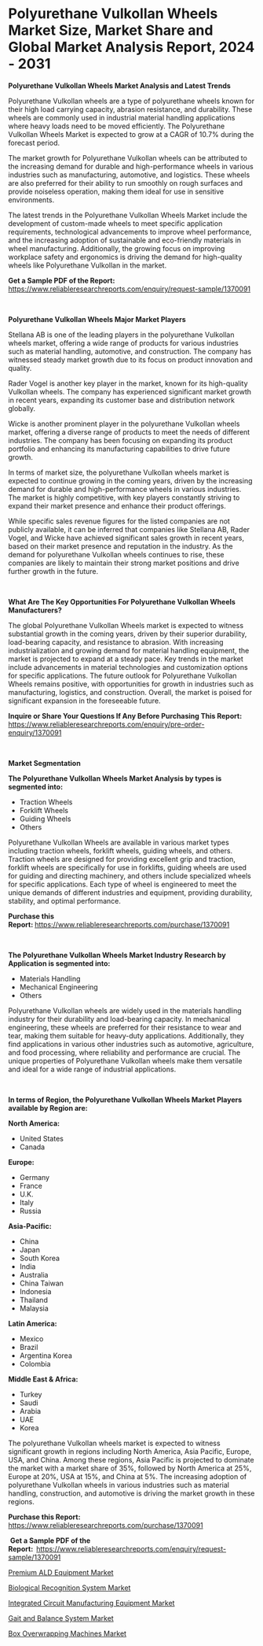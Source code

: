 <p><h1>Polyurethane Vulkollan Wheels Market Size, Market Share and Global Market Analysis Report, 2024 - 2031</h1></p><p><strong>Polyurethane Vulkollan Wheels Market Analysis and Latest Trends</strong></p>
<p><p>Polyurethane Vulkollan wheels are a type of polyurethane wheels known for their high load carrying capacity, abrasion resistance, and durability. These wheels are commonly used in industrial material handling applications where heavy loads need to be moved efficiently. The Polyurethane Vulkollan Wheels Market is expected to grow at a CAGR of 10.7% during the forecast period.</p><p>The market growth for Polyurethane Vulkollan wheels can be attributed to the increasing demand for durable and high-performance wheels in various industries such as manufacturing, automotive, and logistics. These wheels are also preferred for their ability to run smoothly on rough surfaces and provide noiseless operation, making them ideal for use in sensitive environments.</p><p>The latest trends in the Polyurethane Vulkollan Wheels Market include the development of custom-made wheels to meet specific application requirements, technological advancements to improve wheel performance, and the increasing adoption of sustainable and eco-friendly materials in wheel manufacturing. Additionally, the growing focus on improving workplace safety and ergonomics is driving the demand for high-quality wheels like Polyurethane Vulkollan in the market.</p></p>
<p><strong>Get a Sample PDF of the Report:&nbsp;</strong> <a href="https://www.reliableresearchreports.com/enquiry/request-sample/1370091">https://www.reliableresearchreports.com/enquiry/request-sample/1370091</a></p>
<p>&nbsp;</p>
<p><strong>Polyurethane Vulkollan Wheels Major Market Players</strong></p>
<p><p>Stellana AB is one of the leading players in the polyurethane Vulkollan wheels market, offering a wide range of products for various industries such as material handling, automotive, and construction. The company has witnessed steady market growth due to its focus on product innovation and quality.</p><p>Rader Vogel is another key player in the market, known for its high-quality Vulkollan wheels. The company has experienced significant market growth in recent years, expanding its customer base and distribution network globally.</p><p>Wicke is another prominent player in the polyurethane Vulkollan wheels market, offering a diverse range of products to meet the needs of different industries. The company has been focusing on expanding its product portfolio and enhancing its manufacturing capabilities to drive future growth.</p><p>In terms of market size, the polyurethane Vulkollan wheels market is expected to continue growing in the coming years, driven by the increasing demand for durable and high-performance wheels in various industries. The market is highly competitive, with key players constantly striving to expand their market presence and enhance their product offerings.</p><p>While specific sales revenue figures for the listed companies are not publicly available, it can be inferred that companies like Stellana AB, Rader Vogel, and Wicke have achieved significant sales growth in recent years, based on their market presence and reputation in the industry. As the demand for polyurethane Vulkollan wheels continues to rise, these companies are likely to maintain their strong market positions and drive further growth in the future.</p></p>
<p>&nbsp;</p>
<p><strong>What Are The Key Opportunities For Polyurethane Vulkollan Wheels Manufacturers?</strong></p>
<p><p>The global Polyurethane Vulkollan Wheels market is expected to witness substantial growth in the coming years, driven by their superior durability, load-bearing capacity, and resistance to abrasion. With increasing industrialization and growing demand for material handling equipment, the market is projected to expand at a steady pace. Key trends in the market include advancements in material technologies and customization options for specific applications. The future outlook for Polyurethane Vulkollan Wheels remains positive, with opportunities for growth in industries such as manufacturing, logistics, and construction. Overall, the market is poised for significant expansion in the foreseeable future.</p></p>
<p><strong>Inquire or Share Your Questions If Any Before Purchasing This Report:</strong> <a href="https://www.reliableresearchreports.com/enquiry/pre-order-enquiry/1370091">https://www.reliableresearchreports.com/enquiry/pre-order-enquiry/1370091</a></p>
<p>&nbsp;</p>
<p><strong>Market Segmentation</strong></p>
<p><strong>The Polyurethane Vulkollan Wheels Market Analysis by types is segmented into:</strong></p>
<p><ul><li>Traction Wheels</li><li>Forklift Wheels</li><li>Guiding Wheels</li><li>Others</li></ul></p>
<p><p>Polyurethane Vulkollan Wheels are available in various market types including traction wheels, forklift wheels, guiding wheels, and others. Traction wheels are designed for providing excellent grip and traction, forklift wheels are specifically for use in forklifts, guiding wheels are used for guiding and directing machinery, and others include specialized wheels for specific applications. Each type of wheel is engineered to meet the unique demands of different industries and equipment, providing durability, stability, and optimal performance.</p></p>
<p><strong>Purchase this Report:&nbsp;</strong><a href="https://www.reliableresearchreports.com/purchase/1370091">https://www.reliableresearchreports.com/purchase/1370091</a></p>
<p>&nbsp;</p>
<p><strong>The Polyurethane Vulkollan Wheels Market Industry Research by Application is segmented into:</strong></p>
<p><ul><li>Materials Handling</li><li>Mechanical Engineering</li><li>Others</li></ul></p>
<p><p>Polyurethane Vulkollan wheels are widely used in the materials handling industry for their durability and load-bearing capacity. In mechanical engineering, these wheels are preferred for their resistance to wear and tear, making them suitable for heavy-duty applications. Additionally, they find applications in various other industries such as automotive, agriculture, and food processing, where reliability and performance are crucial. The unique properties of Polyurethane Vulkollan wheels make them versatile and ideal for a wide range of industrial applications.</p></p>
<p>&nbsp;</p>
<p><strong>In terms of Region, the Polyurethane Vulkollan Wheels Market Players available by Region are:</strong></p>
<p>
    <p> <strong> North America: </strong>
        <ul>
            <li>United States</li>
            <li>Canada</li>
        </ul>
        </p> 
    <p> <strong> Europe: </strong>
        <ul>
            <li>Germany</li>
            <li>France</li>
            <li>U.K.</li>
            <li>Italy</li>
            <li>Russia</li>
        </ul>
        </p> 
    <p> <strong> Asia-Pacific: </strong>
        <ul>
            <li>China</li>
            <li>Japan</li>
            <li>South Korea</li>
            <li>India</li>
            <li>Australia</li>
            <li>China Taiwan</li>
            <li>Indonesia</li>
            <li>Thailand</li>
            <li>Malaysia</li>
        </ul>
        </p> 
    <p> <strong> Latin America: </strong>
        <ul>
            <li>Mexico</li>
            <li>Brazil</li>
            <li>Argentina Korea</li>
            <li>Colombia</li>
        </ul>
        </p> 
    <p> <strong> Middle East & Africa: </strong>
        <ul>
            <li>Turkey</li>
            <li>Saudi</li>
            <li>Arabia</li>
            <li>UAE</li>
            <li>Korea</li>
        </ul>
    </p>
    </p>
<p><p>The polyurethane Vulkollan wheels market is expected to witness significant growth in regions including North America, Asia Pacific, Europe, USA, and China. Among these regions, Asia Pacific is projected to dominate the market with a market share of 35%, followed by North America at 25%, Europe at 20%, USA at 15%, and China at 5%. The increasing adoption of polyurethane Vulkollan wheels in various industries such as material handling, construction, and automotive is driving the market growth in these regions.</p></p>
<p><strong>Purchase this Report: </strong><a href="https://www.reliableresearchreports.com/purchase/1370091">https://www.reliableresearchreports.com/purchase/1370091</a></p>
<p>&nbsp;<strong>Get a Sample PDF of the Report:&nbsp;&nbsp;</strong><a href="https://www.reliableresearchreports.com/enquiry/request-sample/1370091">https://www.reliableresearchreports.com/enquiry/request-sample/1370091</a></p>
<p><strong></strong></p>
<p><p><a href="https://medium.com/@evelynarmstrong2022/premium-ald-equipment-market-size-and-market-trends-complete-industry-overview-2024-to-2031-f25bf66ad5e9">Premium ALD Equipment Market</a></p><p><a href="https://medium.com/@saraprifti1917/biological-recognition-system-market-size-cagr-trends-2024-2030-d9189e3b7a9e">Biological Recognition System Market</a></p><p><a href="https://medium.com/@evelynarmstrong2022/integrated-circuit-manufacturing-equipment-market-furnishes-information-on-market-share-market-7ed2fd74bb89">Integrated Circuit Manufacturing Equipment Market</a></p><p><a href="https://medium.com/@angelaarnold1941/gait-and-balance-system-market-comprehensive-assessment-by-type-application-and-geography-b9f1bcfa8d2d">Gait and Balance System Market</a></p><p><a href="https://github.com/ruddyyedelwadw/Market-Research-Report-List-1/blob/main/box-overwrapping-machines-market.md">Box Overwrapping Machines Market</a></p></p>